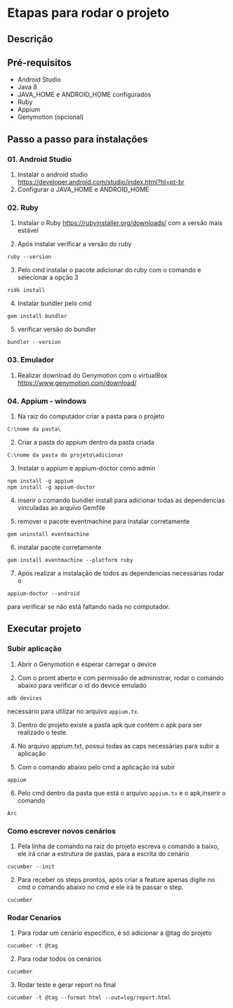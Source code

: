 # Etapas para rodar o projeto 

## Descrição 

## Pré-requisitos

- Android Studio
- Java 8
- JAVA_HOME e ANDROID_HOME configurados
- Ruby
- Appium
- Genymotion (opcional)

## Passo a passo para instalações

### 01. Android Studio 

1. Instalar o android studio https://developer.android.com/studio/index.html?hl=pt-br 
2. Configurar o JAVA_HOME e ANDROID_HOME

### 02. Ruby 

1. Instalar o Ruby https://rubyinstaller.org/downloads/ com a versão mais estável 

2. Após instalar verificar a versão do ruby 
```
ruby --version
```
3. Pelo cmd instalar o pacote adicionar do ruby com o comando e selecionar a opção 3 

```
ridk install
``` 

4. Instalar bundler pelo cmd 

```
gem install bundler
``` 

5. verificar versão do bundler 

```
bundler --version
```

### 03. Emulador
1. Realizar download do Genymotion com o virtualBox https://www.genymotion.com/download/

### 04. Appium - windows

1. Na raiz do computador criar a pasta para o projeto 
```
C:\nome da pasta\
```
2. Criar a pasta do appium dentro da pasta criada
```
C:\nome da pasta do projeto\adicionar
```
3. Instalar o appium e appium-doctor como admin 
```
npm install -g appium
npm install -g appium-doctor 
```
4. inserir o comando bundler install para adicionar todas as dependencias vinculadas ao arquivo Gemfile

5. remover o pacote eventmachine para instalar corretamente 
```
gem uninstall eventmachine
```
6. instalar pacote corretamente
```
gem install eventmachine --platform ruby
```
7. Após realizar a instalação de todos as dependencias necessárias rodar o 
``` 
appium-doctor --android
```
para verificar se não está faltando nada no computador.

## Executar projeto

### Subir aplicação 

1. Abrir o Genymotion e esperar carregar o device 

2. Com o promt aberto e com permissão de administrar, rodar o comando abaixo para verificar o id do device emulado 

 ```
 adb devices
 ``` 
necessário para utilizar no arquivo ```appium.tx```.

3. Dentro do projeto existe a pasta apk que contém o  apk para ser realizado o teste.

4. No arquivo appium.txt, possui todas as caps necessárias para subir a aplicação 

5. Com o comando abaixo pelo cmd a aplicação irá subir

```
appium
``` 
 
6. Pelo cmd dentro da pasta que está o arquivo ```appium.tx``` e o apk,inserir o comando 
```
Arc
```

### Como escrever novos cenários 

1. Pela linha de comando na raiz do projeto escreva o comando a baixo, ele irá criar a estrutura de pastas, para a escrita do cenário

```
cucumber --init
``` 

2. Para receber os steps prontos, após criar a feature apenas digite no cmd o comando abaixo no cmd e ele irá te passar o step. 

```
cucumber
```

### Rodar Cenarios


1. Para rodar um cenário especifico, é só adicionar a @tag do projeto 

```
cucumber -t @tag 
```

2. Para rodar todos os cenários 

```
cucumber
```

3. Rodar teste e gerar report no final 

```
cucumber -t @tag --format html --out=log/report.html
```
